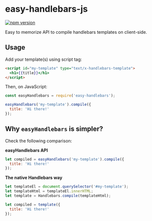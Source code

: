 # easy-handlebars-js
[![npm version](https://badge.fury.io/js/easy-handlebars-js.svg)](https://badge.fury.io/js/easy-handlebars-js)

Easy to memorize API to compile handlebars templates on client-side.

## Usage
Add your template(s) using script tag:
```html
<script id="my-template" type="text/x-handlebars-template">
  <h1>{{title}}</h1>
</script>
```

Then, on JavaScript:

```js
const easyHandlebars = require('easy-handlebars');

easyHandlebars('my-template').compile({
  title: 'Hi there!'
});
```
## Why `easyHandlebars` is simpler?
Check the following comparison:

**easyHandlebars API**
```js
let compiled = easyHandlebars('my-template').compile({
  title: 'Hi there!'
});
```

**The native Handlebars way**
```js
let templateEl = document.querySelector('#my-template');
let templateHtml = templateEl.innerHTML;
let template = Handlebars.compile(templateHtml);

let compiled = template({
  title: 'Hi there!'
});
```
